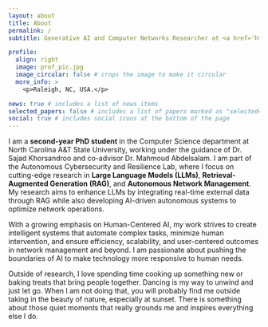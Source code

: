 ```yaml
---
layout: about
title: About
permalink: /
subtitle: Generative AI and Computer Networks Researcher at <a href='https://www.ncat.edu/'>North Carolina A&T State University</a>

profile:
  align: right
  image: prof_pic.jpg
  image_circular: false # crops the image to make it circular
  more_info: >
    <p>Raleigh, NC, USA.</p>

news: true # includes a list of news items
selected_papers: false # includes a list of papers marked as "selected={true}"
social: true # includes social icons at the bottom of the page
---
```


I am a **second-year PhD student** in the Computer Science department at North Carolina A&T State University, working under the guidance of Dr. Sajad Khorsandroo and co-advisor Dr. Mahmoud Abdelsalam. I am part of the Autonomous Cybersecurity and Resilience Lab, where I focus on cutting-edge research in **Large Language Models (LLMs)**, **Retrieval-Augmented Generation (RAG)**, and **Autonomous Network Management**. My research aims to enhance LLMs by integrating real-time external data through RAG while also developing AI-driven autonomous systems to optimize network operations.

With a growing emphasis on Human-Centered AI, my work strives to create intelligent systems that automate complex tasks, minimize human intervention, and ensure efficiency, scalability, and user-centered outcomes in network management and beyond. I am passionate about pushing the boundaries of AI to make technology more responsive to human needs.

Outside of research, I love spending time cooking up something new or baking treats that bring people together. Dancing is my way to unwind and just let go. When I am not doing that, you will probably find me outside taking in the beauty of nature, especially at sunset. There is something about those quiet moments that really grounds me and inspires everything else I do.
